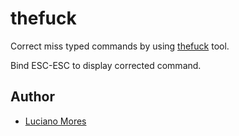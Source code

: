 thefuck
=================

Correct miss typed commands by using [thefuck][1] tool.

Bind ESC-ESC to display corrected command.

Author
-------

  - [Luciano Mores](https://github.com/leslau)

[1]: https://github.com/nvbn/thefuck
